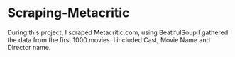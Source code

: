 # Scraping-Metacritic 

During this project, I scraped Metacritic.com, using BeatifulSoup I gathered the data from the first 1000 movies. I included Cast, Movie Name and Director name. 
